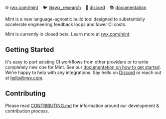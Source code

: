 :globe_with_meridians: [rwx.com/mint](https://www.rwx.com/mint) &ensp;
:bird: [@rwx_research](https://twitter.com/rwx_research) &ensp;
:speech_balloon: [discord](https://discord.gg/h4ha5Cue7j) &ensp;
:books: [documentation](https://www.rwx.com/docs/mint)

Mint is a new language-agnostic build tool designed to
substantially accelerate engineering feedback loops and lower CI costs.

Mint is currently in closed beta. Learn more at [rwx.com/mint](https://www.rwx.com/mint).

## Getting Started

It's easy to port existing CI workflows from other providers or to write completely new one
for Mint. See our [documentation on how to get started](https://www.rwx.com/docs/mint).
We’re happy to help with any integrations. Say hello on [Discord](https://discord.gg/h4ha5Cue7j)
or reach out at [hello@rwx.com](mailto:hello@rwx.com).

## Contributing

Please read [CONTRIBUTING.md](CONTRIBUTING.md) for information around our
development & contribution process.
